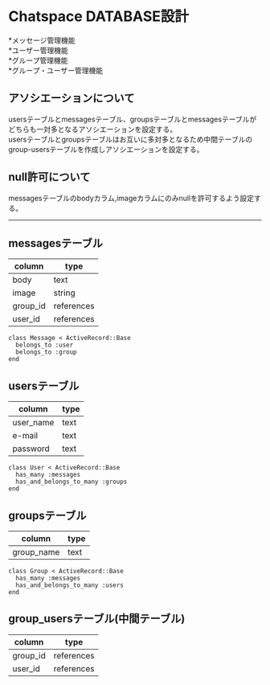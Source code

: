 <!-- == README

This README would normally document whatever steps are necessary to get the
application up and running.

Things you may want to cover:

* Ruby version

* System dependencies

* Configuration

* Database creation

* Database initialization

* How to run the test suite

* Services (job queues, cache servers, search engines, etc.)

* Deployment instructions

* ...


Please feel free to use a different markup language if you do not plan to run
<tt>rake doc:app</tt>. -->

Chatspace DATABASE設計
==============  
  *メッセージ管理機能<br>
  *ユーザー管理機能<br>
  *グループ管理機能<br>
  *グループ・ユーザー管理機能<br>
## アソシエーションについて
usersテーブルとmessagesテーブル、groupsテーブルとmessagesテーブルがどちらも一対多となるアソシエーションを設定する。<br>
usersテーブルとgroupsテーブルはお互いに多対多となるため中間テーブルのgroup-usersテーブルを作成しアソシエーションを設定する。
## null許可について
messagesテーブルのbodyカラム,imageカラムにのみnullを許可するよう設定する。

***
## messagesテーブル

|column | type |
|-------|----------|
|body | text |
|image|string|
|group_id | references |
|user_id | references |

```
class Message < ActiveRecord::Base
  belongs_to :user
  belongs_to :group
end
```

## usersテーブル

|column | type |
|-------|----------|
|user_name | text |
|e-mail | text |
|password | text |

```
class User < ActiveRecord::Base
  has_many :messages
  has_and_belongs_to_many :groups
end
```

## groupsテーブル

|column | type |
|-------|----------|
|group_name | text |

```
class Group < ActiveRecord::Base
  has_many :messages
  has_and_belongs_to_many :users
end
```

## group_usersテーブル(中間テーブル)

|column | type |
|-------|----------|
|group_id | references |
|user_id | references |
